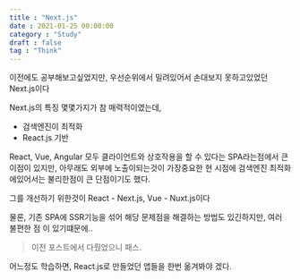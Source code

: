 ```yaml
---
title : "Next.js"
date : 2021-01-25 00:00:00
category : "Study"
draft : false
tag : "Think"
--- 
```


이전에도 공부해보고싶었지만, 우선순위에서 밀려있어서 손대보지 못하고있었던 Next.js이다

Next.js의 특징 몇몇가지가 참 매력적이였는데,

* 검색엔진이 최적화
* React.js 기반

React, Vue, Angular 모두 클라이언트와 상호작용을 할 수 있다는 SPA라는점에서 큰 이점이 있지만, 아무래도 외부에 노출이되는것이 가장중요한 현 시점에 검색엔진 최적화에있어서는 불리한점이 큰 단점이기도 했다.

그를 개선하기 위한것이 React - Next.js, Vue - Nuxt.js이다

물론, 기존 SPA에 SSR기능을 섞어 해당 문제점을 해결하는 방법도 있긴하지만, 여러 불편한 점 이 있기떄문에..
> 이전 포스트에서 다뤘었으니 패스.

어느정도 학습하면, React.js로 만들었던 앱들을 한번 옮겨봐야 겠다.